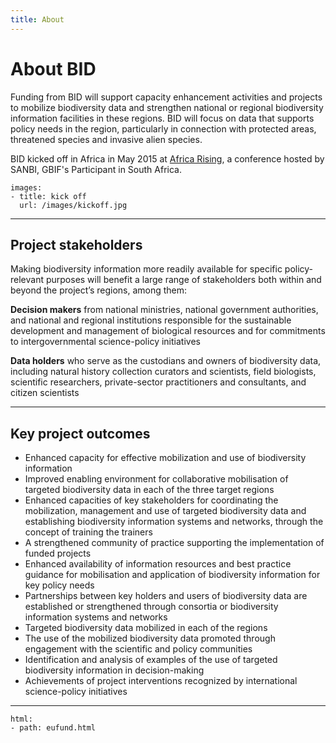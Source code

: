 ```yaml
---
title: About
---
```


# About BID

Funding from BID will support capacity enhancement activities and projects to mobilize biodiversity data and strengthen national or regional biodiversity information facilities in these regions. BID will focus on data that supports policy needs in the region, particularly in connection with protected areas, threatened species and invasive alien species.

BID kicked off in Africa in May 2015 at [Africa Rising](http://www.gbif.org/event/78473/ 'Africa Rising'), a conference hosted by SANBI, GBIF's Participant in South Africa. 

```styledYaml
images:
- title: kick off
  url: /images/kickoff.jpg
```
--------------

## Project stakeholders
Making biodiversity information more readily available for specific policy-relevant purposes will benefit a large range of stakeholders both within and beyond the project’s regions, among them:

**Decision makers** from national ministries, national government authorities, and national and regional institutions responsible for the sustainable development and management of biological resources and for commitments to intergovernmental science-policy initiatives

**Data holders** who serve as the custodians and owners of biodiversity data, including natural history collection curators and scientists, field biologists, scientific researchers, private-sector practitioners and consultants, and citizen scientists

-------------

## Key project outcomes
+ Enhanced capacity for effective mobilization and use of biodiversity information
+ Improved enabling environment for collaborative mobilisation of targeted biodiversity data in each of the three target regions
+ Enhanced capacities of key stakeholders for coordinating the mobilization, management and use of targeted biodiversity data and establishing biodiversity information systems and networks, through the concept of training the trainers
+ A strengthened community of practice supporting the implementation of funded projects
+ Enhanced availability of information resources and best practice guidance for mobilisation and application of biodiversity information for key policy needs
+ Partnerships between key holders and users of biodiversity data are established or strengthened through consortia or biodiversity information systems and networks
+ Targeted biodiversity data mobilized in each of the regions
+ The use of the mobilized biodiversity data promoted through engagement with the scientific and policy communities
+ Identification and analysis of examples of the use of targeted biodiversity information in decision-making
+ Achievements of project interventions recognized by international science-policy initiatives


--------

```styledYaml
html:
- path: eufund.html
```